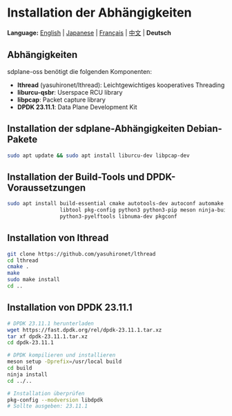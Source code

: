 # Installation der Abhängigkeiten

**Language:** [English](../en/install-dependencies.md) | [Japanese](../ja/install-dependencies.md) | [Français](../fr/install-dependencies.md) | [中文](../zh/install-dependencies.md) | **Deutsch**

## Abhängigkeiten

sdplane-oss benötigt die folgenden Komponenten:
- **lthread** (yasuhironet/lthread): Leichtgewichtiges kooperatives Threading
- **liburcu-qsbr**: Userspace RCU library  
- **libpcap**: Packet capture library
- **DPDK 23.11.1**: Data Plane Development Kit

## Installation der sdplane-Abhängigkeiten Debian-Pakete

```bash
sudo apt update && sudo apt install liburcu-dev libpcap-dev
```

## Installation der Build-Tools und DPDK-Voraussetzungen

```bash
sudo apt install build-essential cmake autotools-dev autoconf automake \
                 libtool pkg-config python3 python3-pip meson ninja-build \
                 python3-pyelftools libnuma-dev pkgconf
```

## Installation von lthread

```bash
git clone https://github.com/yasuhironet/lthread
cd lthread
cmake .
make
sudo make install
cd ..
```

## Installation von DPDK 23.11.1

```bash
# DPDK 23.11.1 herunterladen
wget https://fast.dpdk.org/rel/dpdk-23.11.1.tar.xz
tar xf dpdk-23.11.1.tar.xz
cd dpdk-23.11.1

# DPDK kompilieren und installieren
meson setup -Dprefix=/usr/local build
cd build
ninja install
cd ../..

# Installation überprüfen
pkg-config --modversion libdpdk
# Sollte ausgeben: 23.11.1
```